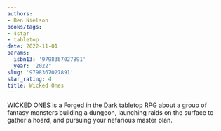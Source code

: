 ```yaml
---
authors:
- Ben Nielson
books/tags:
- 4star
- tabletop
date: 2022-11-01
params:
  isbn13: '9798367027891'
  year: '2022'
slug: '9798367027891'
star_rating: 4
title: Wicked Ones
---
```


WICKED ONES is a Forged in the Dark tabletop RPG about a group of fantasy monsters building a dungeon, launching raids on the surface to gather a hoard, and pursuing your nefarious master plan.

<!--more-->
